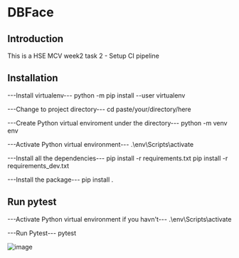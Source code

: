 # DBFace

## Introduction

This is a HSE MCV week2 task 2 - Setup CI pipeline

## Installation

---Install virtualenv---
python -m pip install --user virtualenv

---Change to project directory---
cd paste/your/directory/here

---Create Python virtual enviroment under the directory---
python -m venv env

---Activate Python virtual environment---
.\env\Scripts\activate

---Install all the dependencies---
pip install -r requirements.txt
pip install -r requirements_dev.txt

---Install the package---
pip install .

## Run pytest
---Activate Python virtual environment if you havn't---
.\env\Scripts\activate

---Run Pytest---
pytest

![image](https://user-images.githubusercontent.com/59043071/171131131-d121e2f5-37be-4bde-bfa3-8e8fe733b0df.png)

